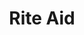 ---
title: "Rite Aid"
url: /pontiac/rite-aid-martin-luther-king-junior-boulevard-north/
shop: Drogerie
---
